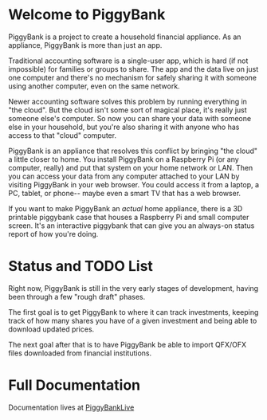 # Welcome to PiggyBank

PiggyBank is a project to create a household financial appliance. As an appliance, PiggyBank is more than
just an app.

Traditional accounting software is a single-user app, which is hard (if not impossible) for families
or groups to share. The app and the data live on just one computer and there's no mechanism for safely
sharing it with someone using another computer, even on the same network.

Newer accounting software solves this problem by running everything in "the cloud". But the cloud isn't some
sort of magical place, it's really just someone else's computer. So now you can share your data with someone
else in your household, but you're also sharing it with anyone who has access to that "cloud" computer.

PiggyBank is an appliance that resolves this conflict by bringing "the cloud" a little closer to home. You
install PiggyBank on a Raspberry Pi (or any computer, really) and put that system on your home network or LAN.
Then you can access your data from any computer attached to your LAN by visiting PiggyBank in your web browser.
You could access it from a laptop, a PC, tablet, or phone-- maybe even a smart TV that has a web browser.

If you want to make PiggyBank an _actual_ home appliance, there is a 3D printable piggybank case that
houses a Raspberry Pi and small computer screen. It's an interactive piggybank that can give you an
always-on status report of how you're doing.

# Status and TODO List

Right now, PiggyBank is still in the very early stages of development, having been through a few "rough draft"
phases.

The first goal is to get PiggyBank to where it can track investments, keeping track of how many shares you have
of a given investment and being able to download updated prices.

The next goal after that is to have PiggyBank be able to import QFX/OFX files downloaded from financial institutions.

# Full Documentation

Documentation lives at [PiggyBankLive](https://piggybank.live)
